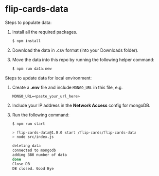 # flip-cards-data

Steps to populate data:

1. Install all the required packages.
   ```bash
   $ npm install
   ```

2. Download the data in .csv format (into your Downloads folder).

3. Move the data into this repo by running the following helper command:
   ```bash
   $ npm run data:new
   ```

Steps to update data for local environment:

1. Create a **.env** file and include `MONGO_URL` in this file, e.g.
   ```
   MONGO_URL=<paste_your_url_here>
   ```

2. Include your IP address in the **Network Access** config for mongoDB.

3. Run the following command:
   ```bash
   $ npm run start

   > flip-cards-data@1.0.0 start /flip-cards/flip-cards-data
   > node src/index.js

   deleting data
   connected to mongodb
   adding 380 number of data
   done
   Close DB
   DB closed. Good Bye
   ```
